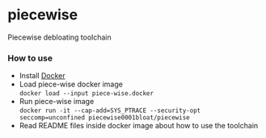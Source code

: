 # piecewise
Piecewise debloating toolchain

### How to use
+ Install [Docker](https://docs.docker.com/install/linux/docker-ce/ubuntu/#install-docker-ce)
+ Load piece-wise docker image  
`docker load --input piece-wise.docker`
+ Run piece-wise image  
`docker run -it --cap-add=SYS_PTRACE --security-opt seccomp=unconfined piecewise0001bloat/piecewise`
+ Read README files inside docker image about how to use the toolchain
